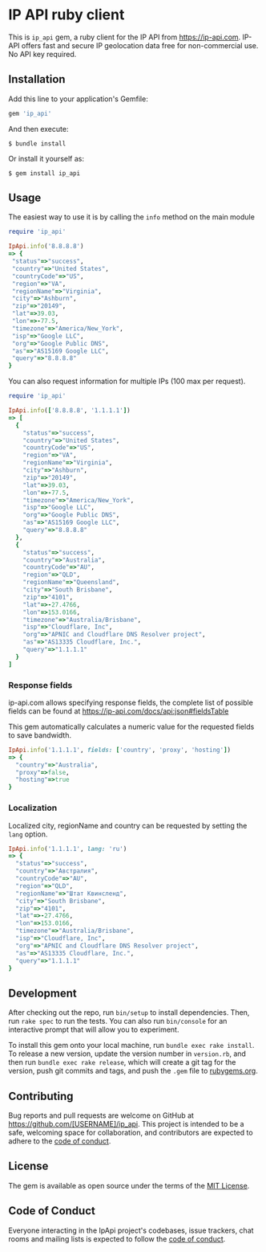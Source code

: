 # IP API ruby client

This is `ip_api` gem, a ruby client for the IP API from https://ip-api.com. IP-API offers fast and secure IP geolocation data free for non-commercial use. No API key required. 

## Installation

Add this line to your application's Gemfile:

```ruby
gem 'ip_api'
```

And then execute:

    $ bundle install

Or install it yourself as:

    $ gem install ip_api

## Usage

The easiest way to use it is by calling the `info` method on the main module


```ruby
require 'ip_api'

IpApi.info('8.8.8.8')
=> {
 "status"=>"success",
 "country"=>"United States",
 "countryCode"=>"US",
 "region"=>"VA",
 "regionName"=>"Virginia",
 "city"=>"Ashburn",
 "zip"=>"20149",
 "lat"=>39.03,
 "lon"=>-77.5,
 "timezone"=>"America/New_York",
 "isp"=>"Google LLC",
 "org"=>"Google Public DNS",
 "as"=>"AS15169 Google LLC",
 "query"=>"8.8.8.8"
}
```

You can also request information for multiple IPs (100 max per request). 


```ruby
require 'ip_api'

IpApi.info(['8.8.8.8', '1.1.1.1'])
=> [
  {
    "status"=>"success",
    "country"=>"United States",
    "countryCode"=>"US",
    "region"=>"VA",
    "regionName"=>"Virginia",
    "city"=>"Ashburn",
    "zip"=>"20149",
    "lat"=>39.03,
    "lon"=>-77.5,
    "timezone"=>"America/New_York",
    "isp"=>"Google LLC",
    "org"=>"Google Public DNS",
    "as"=>"AS15169 Google LLC",
    "query"=>"8.8.8.8"
  },
  {
    "status"=>"success",
    "country"=>"Australia",
    "countryCode"=>"AU",
    "region"=>"QLD",
    "regionName"=>"Queensland",
    "city"=>"South Brisbane",
    "zip"=>"4101",
    "lat"=>-27.4766,
    "lon"=>153.0166,
    "timezone"=>"Australia/Brisbane",
    "isp"=>"Cloudflare, Inc",
    "org"=>"APNIC and Cloudflare DNS Resolver project",
    "as"=>"AS13335 Cloudflare, Inc.",
    "query"=>"1.1.1.1"
  }
]
```

### Response fields

ip-api.com allows specifying response fields, the complete list of possible fields can be found at https://ip-api.com/docs/api:json#fieldsTable

This gem automatically calculates a numeric value for the requested fields to save bandwidth. 

```ruby
IpApi.info('1.1.1.1', fields: ['country', 'proxy', 'hosting'])
=> {
  "country"=>"Australia", 
  "proxy"=>false, 
  "hosting"=>true
}
```

### Localization

Localized city, regionName and country can be requested by setting the `lang` option.

```ruby
IpApi.info('1.1.1.1', lang: 'ru')
=> {
  "status"=>"success",
  "country"=>"Австралия",
  "countryCode"=>"AU",
  "region"=>"QLD",
  "regionName"=>"Штат Квинсленд",
  "city"=>"South Brisbane",
  "zip"=>"4101",
  "lat"=>-27.4766,
  "lon"=>153.0166,
  "timezone"=>"Australia/Brisbane",
  "isp"=>"Cloudflare, Inc",
  "org"=>"APNIC and Cloudflare DNS Resolver project",
  "as"=>"AS13335 Cloudflare, Inc.",
  "query"=>"1.1.1.1"
}
```

## Development

After checking out the repo, run `bin/setup` to install dependencies. Then, run `rake spec` to run the tests. You can also run `bin/console` for an interactive prompt that will allow you to experiment.

To install this gem onto your local machine, run `bundle exec rake install`. To release a new version, update the version number in `version.rb`, and then run `bundle exec rake release`, which will create a git tag for the version, push git commits and tags, and push the `.gem` file to [rubygems.org](https://rubygems.org).

## Contributing

Bug reports and pull requests are welcome on GitHub at https://github.com/[USERNAME]/ip_api. This project is intended to be a safe, welcoming space for collaboration, and contributors are expected to adhere to the [code of conduct](https://github.com/calas/ip-api-ruby/blob/main/CODE_OF_CONDUCT.md).


## License

The gem is available as open source under the terms of the [MIT License](https://opensource.org/licenses/MIT).

## Code of Conduct

Everyone interacting in the IpApi project's codebases, issue trackers, chat rooms and mailing lists is expected to follow the [code of conduct](https://github.com/calas/ip-api-ruby/blob/main/CODE_OF_CONDUCT.md).
